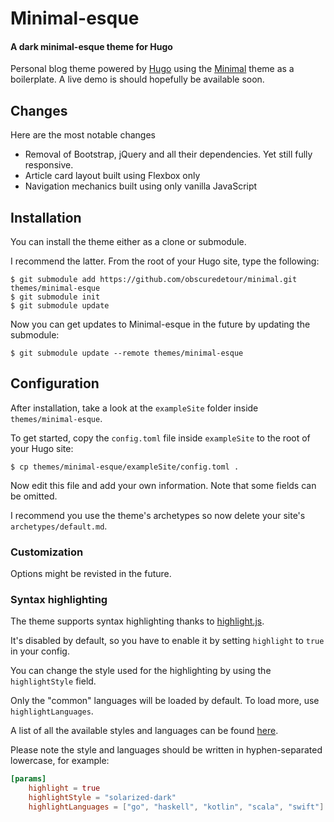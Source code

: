 # Minimal-esque
#### A dark minimal-esque theme for Hugo

Personal blog theme powered by [Hugo](https://gohugo.io) using the [Minimal](https://github.com/calintat/minimal) theme as a boilerplate.
A live demo is should hopefully be available soon.
<!-- A live demo is available [here](https://themes.gohugo.io/theme/minimal/). -->

## Changes
Here are the most notable changes
* Removal of Bootstrap, jQuery and all their dependencies. Yet still fully responsive.
* Article card layout built using Flexbox only
* Navigation mechanics built using only vanilla JavaScript


## Installation

You can install the theme either as a clone or submodule.

I recommend the latter. From the root of your Hugo site, type the following:

```
$ git submodule add https://github.com/obscuredetour/minimal.git themes/minimal-esque
$ git submodule init
$ git submodule update
```

Now you can get updates to Minimal-esque in the future by updating the submodule:

```
$ git submodule update --remote themes/minimal-esque
```

## Configuration

After installation, take a look at the `exampleSite` folder inside `themes/minimal-esque`.

To get started, copy the `config.toml` file inside `exampleSite` to the root of your Hugo site:

```
$ cp themes/minimal-esque/exampleSite/config.toml .
```

Now edit this file and add your own information. Note that some fields can be omitted.

I recommend you use the theme's archetypes so now delete your site's `archetypes/default.md`.

### Customization

Options might be revisted in the future.

<!--## Features

You can tweak the look of the theme to suit your needs in a number of ways:

 - The accent colours can be changed by using the `accent` field in `config.toml`.

- You can also change the background colour by using `backgroundColor`.

For best results, I recommend you use a dark accent colour with a light background, for example:

```sass
[params]
    accent = "red"
    showBorder = true
    backgroundColor = "white"
```

### Fonts

The theme uses [Google Fonts](https://fonts.google.com) to load its font. To change the font:

```toml
[params]
    font = "Raleway" # should match the name on Google Fonts!
``` -->

### Syntax highlighting

The theme supports syntax highlighting thanks to [highlight.js](https://highlightjs.org).

It's disabled by default, so you have to enable it by setting `highlight` to `true` in your config.

You can change the style used for the highlighting by using the `highlightStyle` field.

Only the "common" languages will be loaded by default. To load more, use `highlightLanguages`.

A list of all the available styles and languages can be found [here](https://highlightjs.org/static/demo/).

Please note the style and languages should be written in hyphen-separated lowercase, for example:

```toml
[params]
    highlight = true
    highlightStyle = "solarized-dark"
    highlightLanguages = ["go", "haskell", "kotlin", "scala", "swift"]
```
